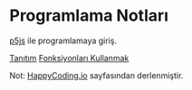 # Programlama Notları 

[p5js](https://p5js.org) ile programlamaya giriş.

[Tanıtım](https://github.com/unverciftci/P5Programlama/blob/gh-pages/tutorials/p5js/_posts/2020-04-26-welcome-to-coding.md)
[Fonksiyonları Kullanmak](https://github.com/unverciftci/HappyCoding/blob/gh-pages/tutorials/p5js/_posts/2020-05-02-calling-functions.md)

Not: [HappyCoding.io](http://HappyCoding.io) sayfasından derlenmiştir.
